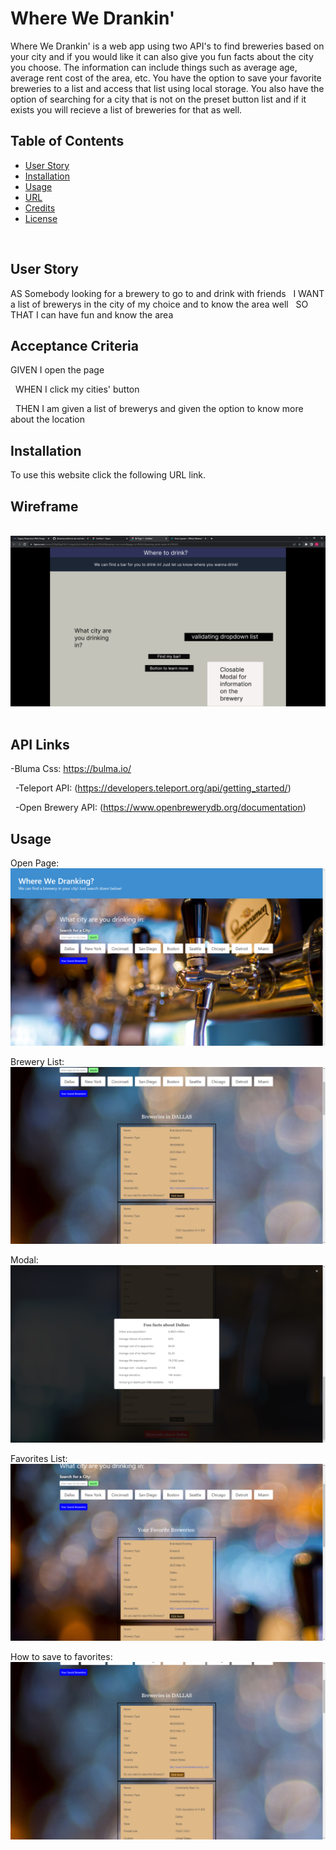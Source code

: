 # Where We Drankin'
Where We Drankin' is a web app using two API's to find breweries based on your city and if you would like it can also give you fun facts about the city you choose. The information can include things such as average age, average rent cost of the area, etc. You have the option to save your favorite breweries to a list and access that list using local storage. You also have the option of searching for a city that is not on the preset button list and if it exists you will recieve a list of breweries for that as well.

## Table of Contents

- [User Story](#user-story)
- [Installation](#installation)
- [Usage](#usage)
- [URL](#url)
- [Credits](#credits)
- [License](#license)


​
## User Story
AS Somebody looking for a brewery to go to and drink with friends
​
​
I WANT a list of brewerys in the city of my choice and to know the area well
​
​
SO THAT I can have fun and know the area
​
## Acceptance Criteria
GIVEN I open the page 

​
​
WHEN I click my cities' button

​
​
THEN I am given a list of brewerys and given the option to know more about the location
​
## Installation
To use this website click the following URL link.


## Wireframe
​
<img src="./assets/images/Wireframe.png">
​
## API Links
-Bluma Css: https://bulma.io/

​
​
-Teleport API: (https://developers.teleport.org/api/getting_started/)

​
​
-Open Brewery API: (https://www.openbrewerydb.org/documentation)
​
​
​
## Usage

Open Page:
![alt "Breweries by City"](./assets/images/begin.png) 

Brewery List:
![alt "Breweries by City"](./assets/images/breweries.png) 

Modal:
![alt "Breweries by City"](./assets/images/Modal.png) 

Favorites List:
![alt "Breweries by City"](./assets/images/favorite.png) 

How to save to favorites:
![alt "Breweries by City"](./assets/images/save.png)  


